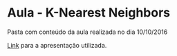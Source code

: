 # Aula - K-Nearest Neighbors

Pasta com conteúdo da aula realizada no dia 10/10/2016

[Link](https://drive.google.com/open?id=1d4MZCmiVH3ClYaKkYVhjSaEvl-Nvdb30e0rWrBq1Yhg) para a apresentação utilizada.
